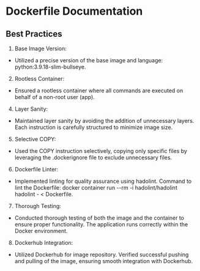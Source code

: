 # Dockerfile Documentation
## Best Practices
1. Base Image Version:

* Utilized a precise version of the base image and language: python:3.9.18-slim-bullseye.

2. Rootless Container:

* Ensured a rootless container where all commands are executed on behalf of a non-root user (app).

4. Layer Sanity:

* Maintained layer sanity by avoiding the addition of unnecessary layers. Each instruction is carefully structured to minimize image size.

5. Selective COPY:

* Used the COPY instruction selectively, copying only specific files by leveraging the .dockerignore file to exclude unnecessary files.

6. Dockerfile Linter:

* Implemented linting for quality assurance using hadolint.
Command to lint the Dockerfile: docker container run --rm -i hadolint/hadolint hadolint - < Dockerfile.

7. Thorough Testing:

* Conducted thorough testing of both the image and the container to ensure proper functionality. The application runs correctly within the Docker environment.

8. Dockerhub Integration:

* Utilized Dockerhub for image repository.
Verified successful pushing and pulling of the image, ensuring smooth integration with Dockerhub.